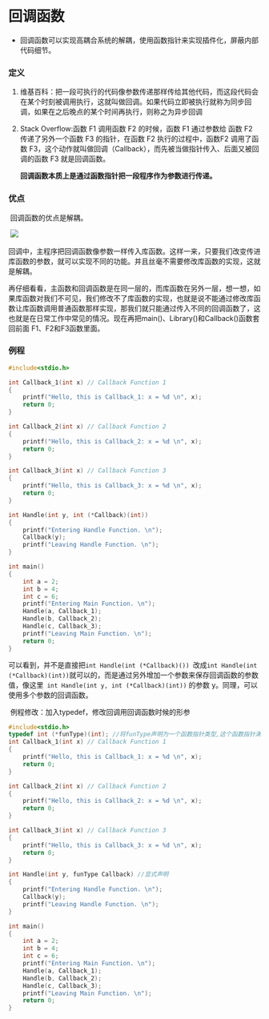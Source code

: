 # 回调函数

- 回调函数可以实现高耦合系统的解耦，使用函数指针来实现插件化，屏蔽内部代码细节。

### 定义

1. 维基百科：把一段可执行的代码像参数传递那样传给其他代码，而这段代码会在某个时刻被调用执行，这就叫做回调。如果代码立即被执行就称为同步回调，如果在之后晚点的某个时间再执行，则称之为异步回调

2. Stack Overflow:函数 F1 调用函数 F2 的时候，函数 F1 通过参数给 函数 F2 传递了另外一个函数 F3 的指针，在函数 F2 执行的过程中，函数F2 调用了函数 F3，这个动作就叫做回调（Callback），而先被当做指针传入、后面又被回调的函数 F3 就是回调函数。

   **回调函数本质上是通过函数指针把一段程序作为参数进行传递。**

### 优点

​        回调函数的优点是解耦。

​		![](https://pic-1304959529.cos.ap-guangzhou.myqcloud.com/DB/20220326185803.png)

​        回调中，主程序把回调函数像参数一样传入库函数。这样一来，只要我们改变传进库函数的参数，就可以实现不同的功能。并且丝毫不需要修改库函数的实现，这就是解耦。

​        再仔细看看，主函数和回调函数是在同一层的，而库函数在另外一层，想一想，如果库函数对我们不可见，我们修改不了库函数的实现，也就是说不能通过修改库函数让库函数调用普通函数那样实现，那我们就只能通过传入不同的回调函数了，这也就是在日常工作中常见的情况。现在再把main()、Library()和Callback()函数套回前面 F1、F2和F3函数里面。

### 例程

```C
#include<stdio.h>

int Callback_1(int x) // Callback Function 1
{
	printf("Hello, this is Callback_1: x = %d \n", x);
	return 0;
}

int Callback_2(int x) // Callback Function 2
{
	printf("Hello, this is Callback_2: x = %d \n", x);
	return 0;
}

int Callback_3(int x) // Callback Function 3
{
	printf("Hello, this is Callback_3: x = %d \n", x);
	return 0;
}

int Handle(int y, int (*Callback)(int))
{
	printf("Entering Handle Function. \n");
	Callback(y);
	printf("Leaving Handle Function. \n");
}

int main()
{
	int a = 2;
	int b = 4;
	int c = 6;
	printf("Entering Main Function. \n");
	Handle(a, Callback_1);
	Handle(b, Callback_2);
	Handle(c, Callback_3);
	printf("Leaving Main Function. \n");
	return 0;
}
```

​        可以看到，并不是直接把`int Handle(int (*Callback)()) `改成` int Handle(int (*Callback)(int)) `就可以的，而是通过另外增加一个参数来保存回调函数的参数值，像这里` int Handle(int y, int (*Callback)(int))` 的参数 y。同理，可以使用多个参数的回调函数。

​        例程修改：加入typedef，修改回调用回调函数时候的形参

```C
#include<stdio.h>
typedef int (*funType)(int); //将funType声明为一个函数指针类型,这个函数指针满足传入int返回int,可以用funType来声明函数指针
int Callback_1(int x) // Callback Function 1
{
	printf("Hello, this is Callback_1: x = %d \n", x);
	return 0;
}

int Callback_2(int x) // Callback Function 2
{
	printf("Hello, this is Callback_2: x = %d \n", x);
	return 0;
}

int Callback_3(int x) // Callback Function 3
{
	printf("Hello, this is Callback_3: x = %d \n", x);
	return 0;
}

int Handle(int y, funType Callback) //显式声明
{
	printf("Entering Handle Function. \n");
	Callback(y);
	printf("Leaving Handle Function. \n");
}

int main()
{
	int a = 2;
	int b = 4;
	int c = 6;
	printf("Entering Main Function. \n");
	Handle(a, Callback_1);
	Handle(b, Callback_2);
	Handle(c, Callback_3);
	printf("Leaving Main Function. \n");
	return 0;
}
```

